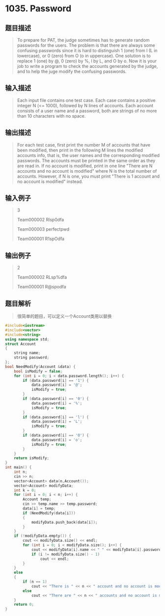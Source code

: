 # 1035. Password

## 题目描述

> To prepare for PAT, the judge sometimes has to generate random passwords for the users. The problem is that there are always some confusing passwords since it is hard to distinguish 1 (one) from l (L in lowercase), or 0 (zero) from O (o in uppercase). One solution is to replace 1 (one) by @, 0 (zero) by %, l by L, and O by o. Now it is your job to write a program to check the accounts generated by the judge, and to help the juge modify the confusing passwords.

## 输入描述

> Each input file contains one test case. Each case contains a positive integer N (<= 1000), followed by N lines of accounts. Each account consists of a user name and a password, both are strings of no more than 10 characters with no space.

## 输出描述

> For each test case, first print the number M of accounts that have been modified, then print in the following M lines the modified accounts info, that is, the user names and the corresponding modified passwords. The accounts must be printed in the same order as they are read in. If no account is modified, print in one line "There are N accounts and no account is modified" where N is the total number of accounts. However, if N is one, you must print "There is 1 account and no account is modified" instead.

## 输入例子

> 3
>
> Team000002 Rlsp0dfa
>
> Team000003 perfectpwd
>
> Team000001 R1spOdfa

## 输出例子

> 2
>
> Team000002 RLsp%dfa
>
> Team000001 R@spodfa

## 题目解析

>很简单的题目，可以定义一个Account类用以替换

```C++
#include<iostream>
#include<vector>
#include<string>
using namespace std;
struct Account
{
	string name;
	string password;
};
bool NeedModify(Account &data) {
	bool isModify = false;
	for (int i = 0; i < data.password.length(); i++) {
		if (data.password[i] == '1') {
			data.password[i] = '@';
			isModify = true;
		}
		if (data.password[i] == '0') {
			data.password[i] = '%';
			isModify = true;
		}
		if (data.password[i] == 'l') {
			data.password[i] = 'L';
			isModify = true;
		}
		if (data.password[i] == 'O') {
			data.password[i] = 'o';
			isModify = true;
		}
	}
	return isModify;
}
int main() {
	int n;
	cin >> n;
	vector<Account> data(n,Account());
	vector<Account> modifyData;
	int k = 0;
	for (int i = 0; i < n; i++) {
		Account temp;
		cin >> temp.name >> temp.password;
		data[i] = temp;
		if (NeedModify(data[i]))
		{
			modifyData.push_back(data[i]);
		}
	}
	if (!modifyData.empty()) {
		cout << modifyData.size() << endl;
		for (int i = 0; i < modifyData.size(); i++) {
			cout << modifyData[i].name << " " << modifyData[i].password;
			if (i != modifyData.size() - 1)
				cout << endl;
		}
	}
	else
	{
		if (n == 1)
			cout << "There is " << n << " account and no account is modified";
		else
			cout << "There are " << n << " accounts and no account is modified";
	}
	return 0;
}
```